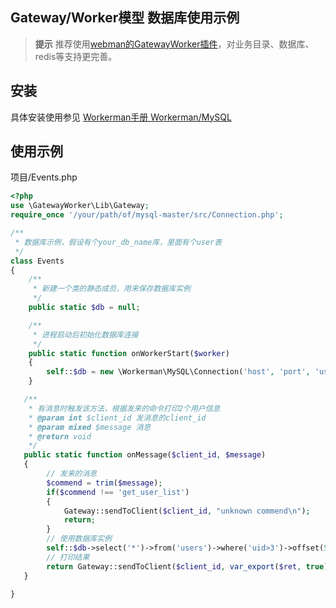 ## Gateway/Worker模型 数据库使用示例

> **提示**
> 推荐使用[webman的GatewayWorker插件](https://www.workerman.net/doc/gateway-worker/webman.html)，对业务目录、数据库、redis等支持更完善。

## 安装
具体安装使用参见 [Workerman手册 Workerman/MySQL](https://doc.workerman.net/components/workerman-mysql.html)


## 使用示例

项目/Events.php
```php
<?php
use \GatewayWorker\Lib\Gateway;
require_once '/your/path/of/mysql-master/src/Connection.php';

/**
 * 数据库示例，假设有个your_db_name库，里面有个user表
 */
class Events
{
    /**
     * 新建一个类的静态成员，用来保存数据库实例
     */
    public static $db = null;

    /**
     * 进程启动后初始化数据库连接
     */
    public static function onWorkerStart($worker)
    {
        self::$db = new \Workerman\MySQL\Connection('host', 'port', 'user', 'password', 'db_name');
    }

   /**
    * 有消息时触发该方法，根据发来的命令打印2个用户信息
    * @param int $client_id 发消息的client_id
    * @param mixed $message 消息
    * @return void
    */
   public static function onMessage($client_id, $message)
   {
        // 发来的消息
        $commend = trim($message);
        if($commend !== 'get_user_list')
        {
            Gateway::sendToClient($client_id, "unknown commend\n");
            return;
        }
        // 使用数据库实例
        self::$db->select('*')->from('users')->where('uid>3')->offset(5)->limit(2)->query();
        // 打印结果
        return Gateway::sendToClient($client_id, var_export($ret, true));
   }

}
```


